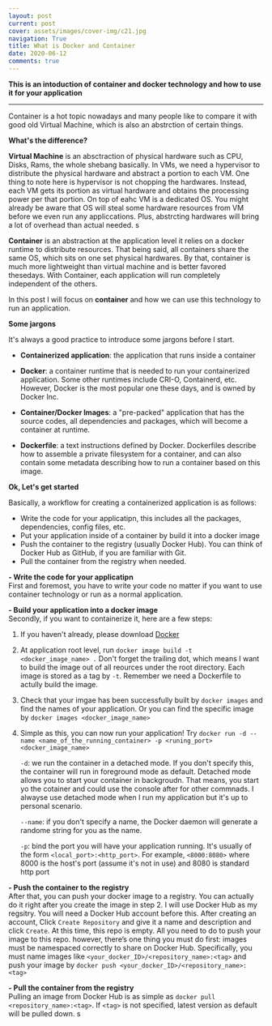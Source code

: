 ```yaml
---
layout: post
current: post
cover: assets/images/cover-img/c21.jpg
navigation: True
title: What is Docker and Container
date: 2020-06-12
comments: true
---
```


**This is an intoduction of container and docker technology and how to use it for your application**

---

Container is a hot topic nowadays and many people like to compare it with good old Virtual Machine, which is also an abstrction of certain things.

**What's the difference?**

**Virtual Machine** is an absctraction of physical hardware such as CPU, Disks, Rams, the whole shebang basically. In VMs, we need a hypervisor to distribute the physical hardware and abstract a portion to each VM. One thing to note here is hypervisor is not chopping the hardwares. Instead, each VM gets its portion as virtual hardware and obtains the processing power per that portion. On top of eahc VM is a dedicated OS. You might already be aware that OS will steal some hardware resources from VM before we even run any appliccations. Plus, abstrcting hardwares will bring a lot of overhead than actual needed. s

**Container** is an abstraction at the application level it relies on a docker runtime to distribute resources. That being said, all containers share the same OS, which sits on one set physical hardwares. By that, container is much more lightweight than virtual machine and is better favored thesedays. With Container, each application will run completely independent of the others.

In this post I will focus on **container** and how we can use this technology to run an application.

**Some jargons**

It's always a good practice to introduce some jargons before I start.

- **Containerized application**: the application that runs inside a container

- **Docker**: a container runtime that is needed to run your containerized application. Some other runtimes include CRI-O, Containerd, etc. However, Docker is the most popular one these days, and is owned by Docker Inc.

- **Container/Docker Images**: a "pre-packed" application that has the source codes, all dependencies and packages, which will become a container at runtime.

- **Dockerfile**: a text instructions defined by Docker. Dockerfiles describe how to assemble a private filesystem for a container, and can also contain some metadata describing how to run a container based on this image.

**Ok, Let's get started**

Basically, a workflow for creating a containerized application is as follows:

- Write the code for your applicatipn, this includes all the packages, dependencies, config files, etc.
- Put your application inside of a container by build it into a docker image
- Push the container to the registry (usually Docker Hub). You can think of Docker Hub as GitHub, if you are familiar with Git.
- Pull the container from the registry when needed.

**- Write the code for your applicatipn** <br/>
First and foremost, you have to write your code no matter if you want to use container technology or run as a normal application.

**- Build your application into a docker image** <br/>
Secondly, if you want to containerize it, here are a few steps:

1. If you haven't already, please download <a href="https://www.docker.com/products/docker-desktop" style="font-weight: normal;">Docker </a>
2. At application root level, run `docker image build -t <docker_image_name> .` Don't forget the trailing dot, which means I want to build the image out of all reources under the root directory. Each image is stored as a tag by `-t`. Remember we need a Dockerfile to actully build the image.
3. Check that your imgae has been successfully built by `docker images` and find the names of your application. Or you can find the specific image by `docker images <docker_image_name>`
4. Simple as this, you can now run your application! Try `docker run -d --name <name_of_the_running_container> -p <runing_port> <docker_image_name>`

   `-d`: we run the container in a detached mode. If you don't specify this, the container will run in foreground mode as default. Detached mode allows you to start your container in backgroudn. That means, you start yo the cotainer and could use the console after for other commnads. I alwayse use detached mode when I run my application but it's up to personal scenario.

   `--name`: if you don't specify a name, the Docker daemon will generate a randome string for you as the name.

   `-p`: bind the port you will have your application running. It's usually of the form `<local_port>:<http_port>`. For example, `<8000:8080>` where 8000 is the host's port (assume it's not in use) and 8080 is standard http port

**- Push the container to the registry** <br/>
After that, you can push your docker image to a registry. You can actually do it right after you create the image in step 2. I will use Docker Hub as my regsitry.
You will need a Docker Hub account before this. After creating an account, Click `Create Repository` and give it a name and description and click `Create`. At this time, this repo is empty. All you need to do to push your image to this repo. however, there’s one thing you must do first: images must be namespaced correctly to share on Docker Hub. Specifically, you must name images like `<your_docker_ID>/<repository_name>:<tag>` and push your image by `docker push <your_docker_ID>/<repository_name>:<tag>`

**- Pull the container from the registry** <br/>
Pulling an image from Docker Hub is as simple as `docker pull <repository_name>:<tag>`. If `<tag>` is not specified, latest version as default will be pulled down.
s
